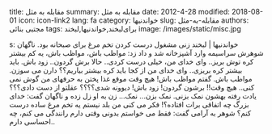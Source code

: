 title: مقابله به مثل
summary: مقابله به مثل
date: 2012-4-28
modified: 2018-08-01
icon:  icon-link2
lang: fa
category: خواندنیها
slug: مقابله-به-مثل
authors: مجتبی بنائی
tags: برای‌لبخند,خواندنیها,لبخند
image: /images/static/misc.jpg

s: خواندنیها | لبخند زنی مشغول درست کردن تخم مرغ برای صبحانه بود.  ناگهان شوهرش سراسیمه وارد آشپزخانه شد و داد زد: مواظب باش، مواظب باش، یه کم بیشتر کره توش بریز.. وای خدای من، خیلی درست کردی.. حالا برش گردون.. زود باش. باید بیشتر کره بریزی.. وای خدای من از کجا باید کره بیشتر بیاریم؟؟ دارن می سوزن. مواظب باش. گفتم مواظب باش! هیچ وقت موقع غذا پختن به حرفهای من گوش نمی کنی.. هیچ وقت!! برشون گردون! زود باش! دیوونه شدی؟؟؟؟ عقلتو از دست دادی؟؟؟ یادت رفته بهشون نمک بزنی. نمک بزن... نمک...  زن به او زل زده و ناگهان گفت: خدای بزرگ چه اتفاقی برات افتاده؟! فکر می کنی من بلد نیستم یه تخم مرغ ساده درست کنم؟  شوهر به آرامی گفت: فقط می خواستم بدونی وقتی دارم رانندگی می کنم، چه احساسی دارم..